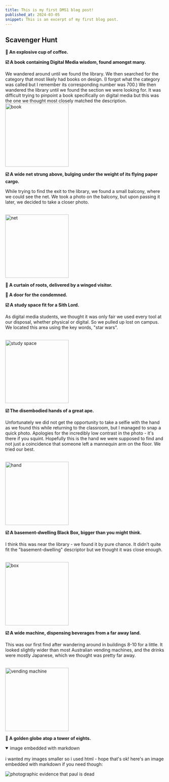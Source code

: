 ```yaml
---
title: This is my first DMS1 blog post!
published_at: 2024-03-05
snippet: This is an excerpt of my first blog post.
---
```


## Scavenger Hunt

**🔲 An explosive cup of coffee.**

**☑️ A book containing Digital Media wisdom, found amongst many.**

We wandered around until we found the library. We then searched for the category that most likely had books on design. (I forgot what the category was called but I remember its corresponding number was 700.) We then wandered the library until we found the section we were looking for. It was difficult trying to pinpoint a book specifically on digital media but this was the one we thought most closely matched the description.
<br>
<img src="/w01/book.jpg" alt="book" width="200px"/>
<br>

**☑️ A wide net strung above, bulging under the weight of its flying paper cargo.**

While trying to find the exit to the library, we found a small balcony, where we could see the net. We took a photo on the balcony, but upon passing it later, we decided to take a closer photo.

<br>
<img src="/w01/net.jpg" alt="net" width="200px"/>
<br>

**🔲 A curtain of roots, delivered by a winged visitor.**

**🔲 A door for the condemned.**

**☑️ A study space fit for a Sith Lord.**

As digital media students, we thought it was only fair we used every tool at our disposal, whether physical or digital. So we pulled up lost on campus. We located this area using the key words, "star wars". 

<br>
<img src="/w01/sith.jpg" alt="study space" width="200px"/>
<br>

**☑️ The disembodied hands of a great ape.**

Unfortunately we did not get the opportunity to take a selfie with the hand as we found this while returning to the classroom, but I managed to snap a quick photo. Apologies for the incredibly low contrast in the photo - it's there if you squint. Hopefully this is the hand we were supposed to find and not just a coincidence that someone left a mannequin arm on the floor. We tried our best. 

<br>
<img src="/w01/hand.jpg" alt="hand" width="200px"/>
<br>

**☑️ A basement-dwelling Black Box, bigger than you might think.**

I think this was near the library - we found it by pure chance. It didn't quite fit the "basement-dwelling" descriptor but we thought it was close enough. 

<br>
<img src="/w01/box.jpg" alt="box" width="200px"/>
<br>

**☑️ A wide machine, dispensing beverages from a far away land.**

This was our first find after wandering around in buildings 8-10 for a little. It looked slightly wider than most Australian vending machines, and the drinks were mostly Japanese, which we thought was pretty far away.

<br>
<img src="/w01/drink.jpg" alt="vending machine" width="200px"/>
<br>

**🔲 A golden globe atop a tower of eights.**


<details open>
<summary>image embedded with markdown</summary>
<br>
i wanted my images smaller so i used html - hope that's ok! here's an image embedded with markdown if you need though:

![photographic evidence that paul is dead](/w01/01/jpg)

</details>
